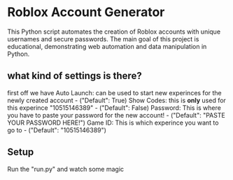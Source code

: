 # Roblox Account Generator

This Python script automates the creation of Roblox accounts with unique usernames and secure passwords. The main goal of this project is educational, demonstrating web automation and data manipulation in Python.



## what kind of settings is there?

first off we have
    Auto Launch: can be used to start new experinces for the newly created account - ("Default": True)
    Show Codes: this is **only** used for this experince "10515146389" -
    ("Default": False)
    Password: This is where you have to paste your password for the new account! - 
    ("Default": "PASTE YOUR PASSWORD HERE!")
    Game ID: This is which experince you want to go to - ("Default": "10515146389")


## Setup

Run the "run.py" and watch some magic

## 